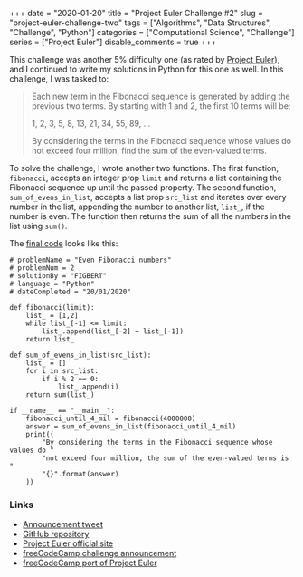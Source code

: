 +++ 
date = "2020-01-20"
title = "Project Euler Challenge #2"
slug = "project-euler-challenge-two" 
tags = ["Algorithms", "Data Structures", "Challenge", "Python"]
categories = ["Computational Science", "Challenge"]
series = ["Project Euler"]
disable_comments = true
+++

This challenge was another 5% difficulty one (as rated by [Project Euler][3]), and I continued to write my solutions 
in Python for this one as well. In this challenge, I was tasked to:

> Each new term in the Fibonacci sequence is generated by adding the previous two terms. By starting with 1 and 2, the
> first 10 terms will be:
> 
> 1, 2, 3, 5, 8, 13, 21, 34, 55, 89, ...
>
> By considering the terms in the Fibonacci sequence whose values do not exceed four million, find the sum of the even-valued terms.

To solve the challenge, I wrote another two functions. The first function, `fibonacci`, accepts an integer prop `limit` and 
returns a list containing the Fibonacci sequence up until the passed property. The second function, `sum_of_evens_in_list`, 
accepts a list prop `src_list` and iterates over every number in the list, appending the number to another list, `list_`, 
if the number is even. The function then returns the sum of all the numbers in the list using `sum()`.

The [final code][code] looks like this:
```python3
# problemName = "Even Fibonacci numbers"
# problemNum = 2
# solutionBy = "FIGBERT"
# language = "Python"
# dateCompleted = "20/01/2020"

def fibonacci(limit):
    list_ = [1,2]
    while list_[-1] <= limit:
        list_.append(list_[-2] + list_[-1])
    return list_

def sum_of_evens_in_list(src_list):
    list_ = []
    for i in src_list:
        if i % 2 == 0:
            list_.append(i)
    return sum(list_)

if __name__ == "__main__":
    fibonacci_until_4_mil = fibonacci(4000000)
    answer = sum_of_evens_in_list(fibonacci_until_4_mil)
    print((
        "By considering the terms in the Fibonacci sequence whose values do "
        "not exceed four million, the sum of the even-valued terms is "
        "{}".format(answer)
    ))
```

### Links
* [Announcement tweet][1]
* [GitHub repository][2]
* [Project Euler official site][3]
* [freeCodeCamp challenge announcement][4]
* [freeCodeCamp port of Project Euler][5]

[code]: https://github.com/therealFIGBERT/ProjectEuler100/blob/master/problem002.py
[1]: https://twitter.com/therealFIGBERT/status/1219155513855733761
[2]: https://github.com/therealFIGBERT/ProjectEuler100
[3]: https://projecteuler.net/
[4]: https://www.freecodecamp.org/news/projecteuler100-coding-challenge-competitive-programming/
[5]: https://www.freecodecamp.org/learn/coding-interview-prep/project-euler/